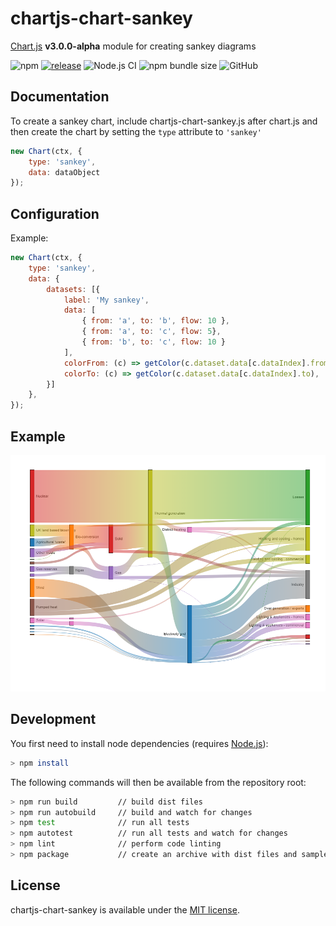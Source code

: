 # chartjs-chart-sankey

[Chart.js](https://www.chartjs.org/) **v3.0.0-alpha** module for creating sankey diagrams

![npm](https://img.shields.io/npm/v/chartjs-chart-sankey.svg) [![release](https://img.shields.io/github/release/kurkle/chartjs-chart-sankey.svg?style=flat-square)](https://github.com/kurkle/chartjs-chart-sankey/releases/latest) ![Node.js CI](https://github.com/kurkle/chartjs-chart-sankey/workflows/Node.js%20CI/badge.svg) ![npm bundle size](https://img.shields.io/bundlephobia/min/chartjs-chart-sankey.svg) ![GitHub](https://img.shields.io/github/license/kurkle/chartjs-chart-sankey.svg)

## Documentation

To create a sankey chart, include chartjs-chart-sankey.js after chart.js and then create the chart by setting the `type` attribute to `'sankey'`

```js
new Chart(ctx, {
    type: 'sankey',
    data: dataObject
});
```

## Configuration

Example:

```js
new Chart(ctx, {
    type: 'sankey',
    data: {
        datasets: [{
            label: 'My sankey',
            data: [
                { from: 'a', to: 'b', flow: 10 },
                { from: 'a', to: 'c', flow: 5},
                { from: 'b', to: 'c', flow: 10 }
            ],
            colorFrom: (c) => getColor(c.dataset.data[c.dataIndex].from),
            colorTo: (c) => getColor(c.dataset.data[c.dataIndex].to),
        }]
    },
});
```

## Example

![Sankey Example Image](sankey.png)

## Development

You first need to install node dependencies  (requires [Node.js](https://nodejs.org/)):

```bash
> npm install
```

The following commands will then be available from the repository root:

```bash
> npm run build         // build dist files
> npm run autobuild     // build and watch for changes
> npm test              // run all tests
> npm autotest          // run all tests and watch for changes
> npm lint              // perform code linting
> npm package           // create an archive with dist files and samples
```

## License

chartjs-chart-sankey is available under the [MIT license](https://opensource.org/licenses/MIT).
